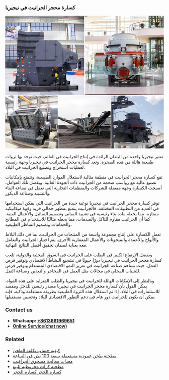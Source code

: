 <h3>كسارة محجر الجرانيت في نيجيريا</h3><img src='1701853238.jpg' alt=''><p>تعتبر نيجيريا واحدة من البلدان الرائدة في إنتاج الجرانيت في العالم، حيث توجد بها ثروات طبيعية هائلة من هذه الصخرة. وتعد كسارة محجر الجرانيت في نيجيريا وجهة رئيسية لعمليات استخراج وتصنيع الجرانيت في البلاد.</p><p>تقع كسارة محجر الجرانيت في منطقة مثالية لاستغلال الموارد الطبيعية، وتتمتع بإمكانيات تصنيع عالية مع رواسب ضخمة من الجرانيت ذات الجودة العالية. وبفضل تلك العوامل، أصبحت الكسارة وجهة مفضلة للشركات والمنظمات التجارية التي تعمل في صناعة البناء والتشييد وصناعة الديكور.</p><p>توفر كسارة محجر الجرانيت في نيجيريا نوعية جيدة من الجرانيت التي يمكن استخدامها في العديد من التطبيقات المختلفة. فالجرانيت يتمتع بمظهر جمالي فريد وقوة ميكانيكية ممتازة، مما يجعله مادة بناء رئيسية في تشييد المباني وتصميم التماثيل والأعمال الفنية. كما أن الجرانيت مقاوم للتآكل والصدمات، مما يجعله مثاليًا للاستخدام في المطابخ والحمامات وتصميم المناظر الطبيعية.</p><p>تعمل الكسارة على إنتاج مجموعة واسعة من المنتجات من الجرانيت، بما في ذلك البلاط والألواح والأعمدة والمنحوتات والأعمال المعمارية الأخرى. يتم اختيار الجرانيت والتعامل معه بعناية لضمان تحقيق أفضل النتائج النهائية.</p><p>وبفضل الإرتفاع الكبير في الطلب على الجرانيت في السوق المحلية والدولية، تلعب كسارة محجر الجرانيت في نيجيريا دورًا حيويًا في تشجيع النشاط الاقتصادي وتوفير فرص العمل. حيث تساهم صناعة الجرانيت في تعزيز النمو الاقتصادي المستدام وتوفير فرص للشباب المحلي في مجالات مثل العمل في المحاجر والتعدين وصناعة النقل.</p><p>وبالنظر إلى الإمكانات الهائلة للجرانيت في نيجيريا والطلب المتزايد على هذه المواد، يمكن القول بأن كسارة محجر الجرانيت في نيجيريا مصدر رئيسي للدخل ومقصد للاستثمارات في البلاد. إذا تم استغلال هذه الثروة الطبيعية بطريقة مستدامة وذكية، فإنه يمكن أن يكون للجرانيت دور هام في دعم التطور الاقتصادي للبلاد وتحسين مستقبلها.</p><h3>Contact us</h3><ul><li><strong>Whatsapp:&nbsp;<a href="https://wa.me/8613661969651">+8613661969651</a></strong></li><li><a href="https://swt.shibang-china.com/?git&amp;zhl&amp;كسارة محجر الجرانيت في نيجيريا"><strong>Online Service(chat now)</strong></a></li></ul><h3>Related</h3><ul><li><a href='كيفية حساب تكلفة الطحن.md'>كيفية حساب تكلفة الطحن</a></li><li><a href='مطحنة طحن عمودية مستعملة بسعة 100 طن في الساعة.md'>مطحنة طحن عمودية مستعملة بسعة 100 طن في الساعة</a></li><li><a href='معدات معالجة مسحوق الجرافيت.md'>معدات معالجة مسحوق الجرافيت</a></li><li><a href='مطحنة كرات مخروطية للبيع.md'>مطحنة كرات مخروطية للبيع</a></li><li><a href='كسارة الحجر كسارة الحجر.md'>كسارة الحجر كسارة الحجر</a></li></ul>